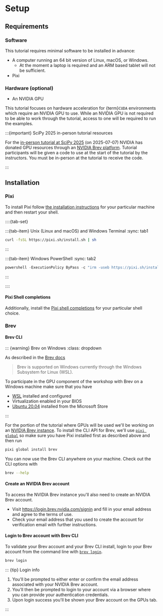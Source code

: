 # Setup

## Requirements

### Software

This tutorial requires minimal software to be installed in advance:

* A computer running an 64 bit version of Linux, macOS, or Windows.
   - At the moment a laptop is required and an ARM based tablet will not be sufficient.
* Pixi

### Hardware (optional)

* An NVIDIA GPU

This tutorial focuses on hardware acceleration for {term}`CUDA` environments which require an NVIDIA GPU to use.
While an NVIDIA GPU is not required to be able to work through the tutorial, access to one will be required to run the examples.

:::{important} SciPy 2025 in-person tutorial resources

For the [in-person tutorial at SciPy 2025](https://cfp.scipy.org/scipy2025/talk/GDN8PN/) (on 2025-07-07) NVIDIA has donated GPU resources through an [NVIDIA Brev platform](https://developer.nvidia.com/brev).
Tutorial participants will be given a code to use at the start of the tutorial by the instructors.
You must be in-person at the tutorial to receive the code.

:::

## Installation

### Pixi

To install Pixi follow [the installation instructions](https://pixi.sh/latest/#installation) for your particular machine and then restart your shell.

::::{tab-set}

:::{tab-item} Unix (Linux and macOS) and Windows Terminal
:sync: tab1

```bash
curl -fsSL https://pixi.sh/install.sh | sh
```

:::

:::{tab-item} Windows PowerShell
:sync: tab2

```powershell
powershell -ExecutionPolicy ByPass -c "irm -useb https://pixi.sh/install.ps1 | iex"
```

:::

::::

#### Pixi Shell completions

Additionally, install the [Pixi shell completions](https://pixi.sh/latest/advanced/installation/#autocompletion) for your particular shell choice.

### Brev

#### Brev CLI

::: {warning} Brev on Windows
:class: dropdown

As described in the [Brev docs](https://docs.nvidia.com/brev/latest/brev-cli.html#installation-instructions)

> Brev is supported on Windows currently through the Windows Subsystem for Linux (WSL).

To participate in the GPU component of the workshop with Brev on a Windows machine make sure that you have

* [WSL](https://learn.microsoft.com/en-us/windows/wsl/install) installed and configured
* Virtualization enabled in your BIOS
* [Ubuntu 20.04](https://www.microsoft.com/en-us/p/ubuntu-2004-lts/9n6svws3rx71?activetab=pivot:overviewtab) installed from the Microsoft Store

:::


For the portion of the tutorial where GPUs will be used we'll be working on an [NVIDIA Brev instance](https://developer.nvidia.com/brev).
To install the CLI API for Brev, we'll use [`pixi global`](https://pixi.sh/latest/global_tools/introduction/) so make sure you have Pixi installed first as described above and then run

```bash
pixi global install brev
```

You can now use the Brev CLI anywhere on your machine.
Check out the CLI options with

```bash
brev --help
```

#### Create an NVIDIA Brev account

To access the NVIDIA Brev instance you'll also need to create an NVIDIA Brev account.

* Visit https://login.brev.nvidia.com/signin and fill in your email address and agree to the terms of use.
* Check your email address that you used to create the account for verification email with further instructions.

#### Login to Brev account with Brev CLI

To validate your Brev account and your Brev CLI install, login to your Brev account from the command line with [`brev login`](https://docs.nvidia.com/brev/latest/brev-cli.html#login).

```bash
brev login
```

::: {tip} Login info

1. You'll be prompted to either enter or confirm the email address associated with your NVIDIA Brev account.
1. You'll then be prompted to login to your account via a browser where you can provide your authentication credentials.
1. Upon login success you'll be shown your Brev account on the GPUs tab.

:::
